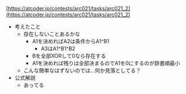 
[https://atcoder.jp/contests/arc021/tasks/arc021_2](https://atcoder.jp/contests/arc021/tasks/arc021_2)
- 考えたこと
    - 存在しないことあるかな
        - A1を決めればA2は条件からA1^B1
            - A3はA1^B1^B2
        - Bを全部XORして0なら存在する
        - A1を決めれば残りは全部決まるのでA1を0にするのが辞書順最小
    - こんな簡単なはずないのでは…何か見落としてる？
- 公式解説
    - あってる
